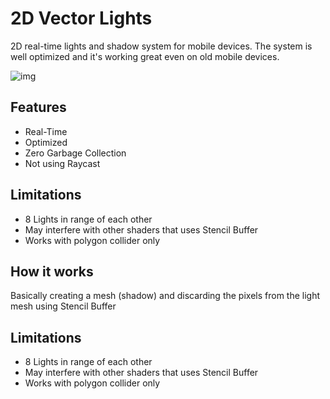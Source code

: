 
# 2D Vector Lights

2D real-time lights and shadow system for mobile devices. 
The system is well optimized and it's working great even on old mobile devices.





![img](https://raw.githubusercontent.com/danix2d/Images/main/lights.png)
## Features

- Real-Time
- Optimized
- Zero Garbage Collection
- Not using Raycast


## Limitations

- 8 Lights in range of each other
- May interfere with other shaders that uses Stencil Buffer
- Works with polygon collider only
## How it works

Basically creating a mesh (shadow) and discarding 
the pixels from the light mesh using Stencil Buffer
## Limitations

- 8 Lights in range of each other
- May interfere with other shaders that uses Stencil Buffer
- Works with polygon collider only
